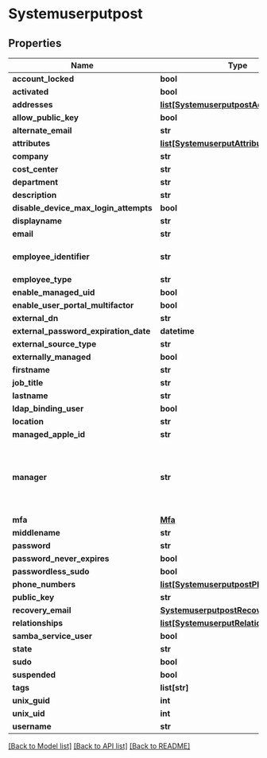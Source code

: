 # Systemuserputpost

## Properties
Name | Type | Description | Notes
------------ | ------------- | ------------- | -------------
**account_locked** | **bool** |  | [optional] 
**activated** | **bool** |  | [optional] 
**addresses** | [**list[SystemuserputpostAddresses]**](SystemuserputpostAddresses.md) |  | [optional] 
**allow_public_key** | **bool** |  | [optional] 
**alternate_email** | **str** |  | [optional] 
**attributes** | [**list[SystemuserputAttributes]**](SystemuserputAttributes.md) |  | [optional] 
**company** | **str** |  | [optional] 
**cost_center** | **str** |  | [optional] 
**department** | **str** |  | [optional] 
**description** | **str** |  | [optional] 
**disable_device_max_login_attempts** | **bool** |  | [optional] 
**displayname** | **str** |  | [optional] 
**email** | **str** |  | 
**employee_identifier** | **str** | Must be unique per user.  | [optional] 
**employee_type** | **str** |  | [optional] 
**enable_managed_uid** | **bool** |  | [optional] 
**enable_user_portal_multifactor** | **bool** |  | [optional] 
**external_dn** | **str** |  | [optional] 
**external_password_expiration_date** | **datetime** |  | [optional] 
**external_source_type** | **str** |  | [optional] 
**externally_managed** | **bool** |  | [optional] 
**firstname** | **str** |  | [optional] 
**job_title** | **str** |  | [optional] 
**lastname** | **str** |  | [optional] 
**ldap_binding_user** | **bool** |  | [optional] 
**location** | **str** |  | [optional] 
**managed_apple_id** | **str** |  | [optional] 
**manager** | **str** | Relation with another systemuser to identify the last as a manager. | [optional] 
**mfa** | [**Mfa**](Mfa.md) |  | [optional] 
**middlename** | **str** |  | [optional] 
**password** | **str** |  | [optional] 
**password_never_expires** | **bool** |  | [optional] 
**passwordless_sudo** | **bool** |  | [optional] 
**phone_numbers** | [**list[SystemuserputpostPhoneNumbers]**](SystemuserputpostPhoneNumbers.md) |  | [optional] 
**public_key** | **str** |  | [optional] 
**recovery_email** | [**SystemuserputpostRecoveryEmail**](SystemuserputpostRecoveryEmail.md) |  | [optional] 
**relationships** | [**list[SystemuserputRelationships]**](SystemuserputRelationships.md) |  | [optional] 
**samba_service_user** | **bool** |  | [optional] 
**state** | **str** |  | [optional] 
**sudo** | **bool** |  | [optional] 
**suspended** | **bool** |  | [optional] 
**tags** | **list[str]** |  | [optional] 
**unix_guid** | **int** |  | [optional] 
**unix_uid** | **int** |  | [optional] 
**username** | **str** |  | 

[[Back to Model list]](../README.md#documentation-for-models) [[Back to API list]](../README.md#documentation-for-api-endpoints) [[Back to README]](../README.md)

